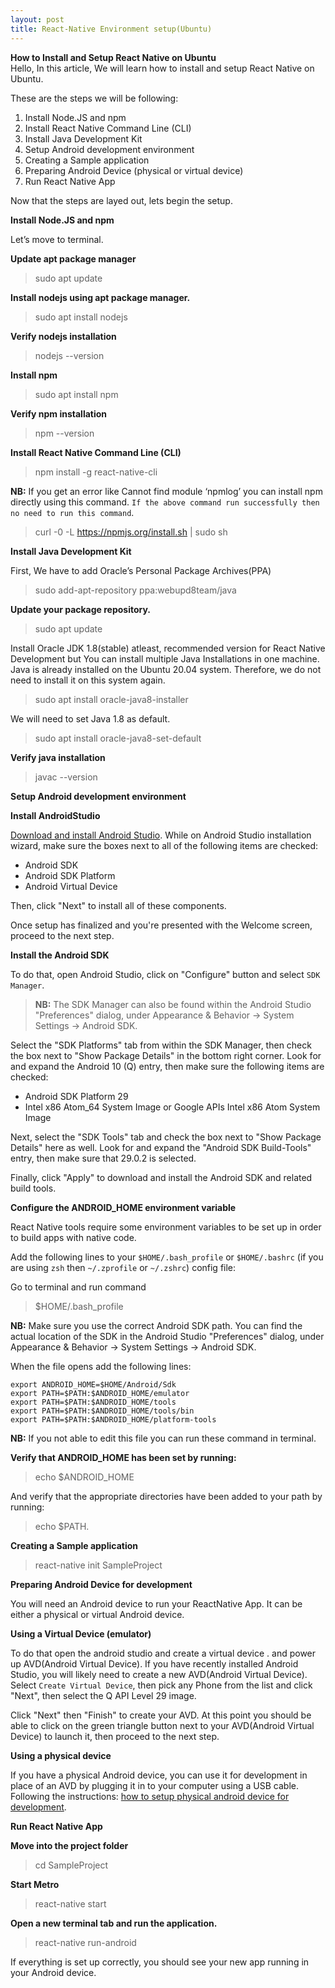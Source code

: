 ```yaml
---
layout: post
title: React-Native Environment setup(Ubuntu)
---
```


**How to Install and Setup React Native on Ubuntu**<br>
Hello, In this article, We will learn how to install and setup React Native on Ubuntu.

These are the steps we will be following:

1. Install Node.JS and npm
2. Install React Native Command Line (CLI)
3. Install Java Development Kit
4. Setup Android development environment
5. Creating a Sample application
6. Preparing Android Device (physical or virtual device)
7. Run React Native App

Now that the steps are layed out, lets begin the setup.

**Install Node.JS and npm**

Let’s move to terminal.

**Update apt package manager**

> sudo apt update 

**Install nodejs using apt package manager.**

> sudo apt install nodejs

**Verify nodejs installation**

> nodejs --version

**Install npm**

> sudo apt install npm

**Verify npm installation**

> npm --version

**Install React Native Command Line (CLI)**

> npm install -g react-native-cli

**NB:**   If you get an error like Cannot find module ‘npmlog’ you can install npm directly using this command. `If the above command run successfully then no need to run this command`.

> curl -0 -L https://npmjs.org/install.sh \| sudo sh

**Install Java Development Kit**

First, We have to add Oracle’s Personal Package Archives(PPA)

> sudo add-apt-repository ppa:webupd8team/java

**Update your package repository.**

> sudo apt update

Install Oracle JDK 1.8(stable) atleast, recommended version for React Native Development but You can install multiple Java Installations in one machine. Java is already installed on the Ubuntu 20.04 system. Therefore, we do not need to install it on this system again.

> sudo apt install oracle-java8-installer

We will need to set Java 1.8 as default.

> sudo apt install oracle-java8-set-default

**Verify java installation**

> javac --version

**Setup Android development environment**

**Install AndroidStudio**

[Download and install Android Studio](https://developer.android.com/studio). While on Android Studio installation wizard, make sure the boxes next to all of the following items are checked:

- Android SDK
- Android SDK Platform
- Android Virtual Device

Then, click "Next" to install all of these components.

Once setup has finalized and you're presented with the Welcome screen, proceed to the next step.

**Install the Android SDK**

To do that, open Android Studio, click on "Configure" button and select `SDK Manager`.

> **NB:**  The SDK Manager can also be found within the Android Studio "Preferences" dialog, under Appearance & Behavior → System Settings → Android SDK.

Select the "SDK Platforms" tab from within the SDK Manager, then check the box next to "Show Package Details" in the bottom right corner. Look for and expand the Android 10 (Q) entry, then make sure the following items are checked:

- Android SDK Platform 29
- Intel x86 Atom_64 System Image or Google APIs Intel x86 Atom System Image

Next, select the "SDK Tools" tab and check the box next to "Show Package Details" here as well. Look for and expand the "Android SDK Build-Tools" entry, then make sure that 29.0.2 is selected.

Finally, click "Apply" to download and install the Android SDK and related build tools.

**Configure the ANDROID_HOME environment variable**

React Native tools require some environment variables to be set up in order to build apps with native code.

Add the following lines to your `$HOME/.bash_profile` or `$HOME/.bashrc` (if you are using `zsh` then `~/.zprofile` or `~/.zshrc`) config file:

Go to terminal and run command

> $HOME/.bash_profile 

**NB:**  Make sure you use the correct Android SDK path. You can find the actual location of the SDK in the Android Studio "Preferences" dialog, under Appearance & Behavior → System Settings → Android SDK.


When the file opens add the following lines:
```
export ANDROID_HOME=$HOME/Android/Sdk
export PATH=$PATH:$ANDROID_HOME/emulator
export PATH=$PATH:$ANDROID_HOME/tools
export PATH=$PATH:$ANDROID_HOME/tools/bin
export PATH=$PATH:$ANDROID_HOME/platform-tools
```
 **NB:**  If you not able to edit this file you can run these command in terminal.

**Verify that ANDROID_HOME has been set by running:**

> echo $ANDROID_HOME 

And verify that the appropriate directories have been added to your path by running:

> echo $PATH.

**Creating a Sample application**

> react-native init SampleProject

**Preparing Android Device for development**

You will need an Android device to run your ReactNative App. It can be either a physical or virtual Android device.

**Using a Virtual Device (emulator)**

To do that open the android studio and create a virtual device . and power up AVD(Android Virtual Device). If you have recently installed Android Studio, you will likely need to create a new AVD(Android Virtual Device). Select `Create Virtual Device`, then pick any Phone from the list and click "Next", then select the Q API Level 29 image.

Click "Next" then "Finish" to create your AVD. At this point you should be able to click on the green triangle button next to your AVD(Android Virtual Device) to launch it, then proceed to the next step.

**Using a physical device**

If you have a physical Android device, you can use it for development in place of an AVD by plugging it in to your computer using a USB cable. Following the instructions: [how to setup physical android device for development](https://reactnative.dev/docs/running-on-device).

**Run React Native App**

**Move into the project folder**

> cd SampleProject

**Start Metro**

> react-native start

**Open a new terminal tab and run the application.**

> react-native run-android

If everything is set up correctly, you should see your new app running in your Android device.

